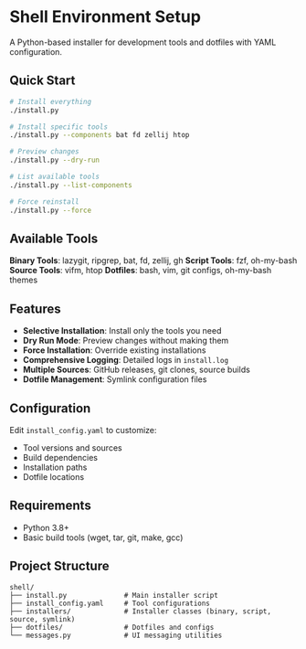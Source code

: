 # Shell Environment Setup

A Python-based installer for development tools and dotfiles with YAML configuration.

## Quick Start

```bash
# Install everything
./install.py

# Install specific tools
./install.py --components bat fd zellij htop

# Preview changes
./install.py --dry-run

# List available tools
./install.py --list-components

# Force reinstall
./install.py --force
```

## Available Tools

**Binary Tools**: lazygit, ripgrep, bat, fd, zellij, gh
**Script Tools**: fzf, oh-my-bash
**Source Tools**: vifm, htop
**Dotfiles**: bash, vim, git configs, oh-my-bash themes

## Features

- **Selective Installation**: Install only the tools you need
- **Dry Run Mode**: Preview changes without making them
- **Force Installation**: Override existing installations
- **Comprehensive Logging**: Detailed logs in `install.log`
- **Multiple Sources**: GitHub releases, git clones, source builds
- **Dotfile Management**: Symlink configuration files

## Configuration

Edit `install_config.yaml` to customize:
- Tool versions and sources
- Build dependencies
- Installation paths
- Dotfile locations

## Requirements

- Python 3.8+
- Basic build tools (wget, tar, git, make, gcc)

## Project Structure

```
shell/
├── install.py              # Main installer script
├── install_config.yaml     # Tool configurations
├── installers/             # Installer classes (binary, script, source, symlink)
├── dotfiles/               # Dotfiles and configs
└── messages.py             # UI messaging utilities
```
